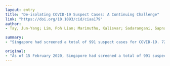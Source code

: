 ```yaml
---
layout: entry
title: "De-isolating COVID-19 Suspect Cases: A Continuing Challenge"
link: "https://doi.org/10.1093/cid/ciaa179"
author:
- Tay, Jun-Yang; Lim, Poh Lian; Marimuthu, Kalisvar; Sadarangani, Sapna Pradip; Ling, Li Min; Ang, Brenda Sze Peng; Chan, Monica; Leo, Yee-Sin; Vasoo, Shawn

summary:
- "Singapore had screened a total of 991 suspect cases for COVID-19. 72 cases tested positive, 812 cases tested negative, while the remaining 107 had pending results. No single indicator may be effectively used to decide on de-isolation of a suspect case. One suspect case only returned positive on the fifth repeated sample on the seventh day of clinical illness. Multiplex respiratory virus panels may be helpful in the evaluation of other viral acute respiratory infections."

original:
- "As of 15 February 2020, Singapore had screened a total of 991 suspect cases for COVID-19, of which 72 cases tested positive, 812 cases tested negative, while the remaining 107 had pending results.(1) Besides optimising sample type to increase yield, (2) the challenge in clinical management of suspect cases lies in deciding whether they may be de-isolated or if further isolation and repeat testing is required. No single indicator may be effectively used to decide on de-isolation of a suspect case. In our series of positive cases, samples from one suspect case only returned positive on the fifth repeated sample (nasopharyngeal swab), on the seventh day of clinical illness. Current evidence suggests that transmission of COVID-19 may be possible even from asymptomatic contacts,(3) and polymerase chain reaction (PCR) testing may not return positive initially. (4) Our suspect case was kept isolated because of a high index of clinical suspicion, with a clinically compatible illness and history of close contact with a laboratory-proven COVID-19 case. While multiplex respiratory virus panels, in general, may be helpful in the evaluation of other viral acute respiratory infections (ARIs), even the detection of an alternate respiratory pathogen may not definitively exclude COVID-19 infection. Dual infections can occur in 10- 20% of viral acute respiratory infections, as has been reported with SARS-CoV and MERSCoV. (5) In our case series, one patient with confirmed COVID-19 by nasopharyngeal aspirate also exhibited clinical symptoms compatible with dengue fever. This was laboratory confirmed by dengue NS1 antigen test. (PL Lim, personal communication)."
---
```


